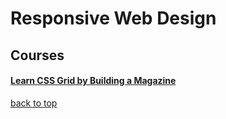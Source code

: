 ﻿<a id=top></a>

# Responsive Web Design

## Courses

#### [Learn CSS Grid by Building a Magazine](https://github.com/AndriiKot/Desing__CSS_Grid_by_Building_a_Magazine__freeCodeCamp#)

[back to top](#top)
